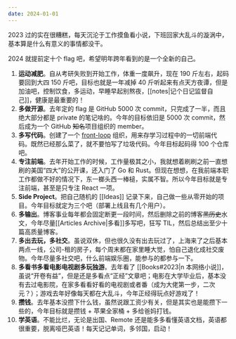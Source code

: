 ```yaml
---
date: 2024-01-01
---
```


2023 过的实在很糟糕，每天沉沦于工作摸鱼看小说，下班回家大乱斗的漩涡中，基本算是什么有意义的事情都没干。

2024 就提前定十个 flag 吧，希望明年跨年看到的是一个全新的自己。

1. **运动减肥**。自从考研失败到开始工作，体重一度飙升，现在 190 斤左右，起码要回到大四 150 斤吧，目标也就是一年减掉 40 斤听起来有点天方夜谭，但是加油吧，控制饮食，多运动，早睡早起别熬夜，[[notes|记个日记监督自己]]，健康是最重要的！
2. **多做开源**。去年定的 flag 是 GitHub 5000 次 commit，只完成了一半，而且绝大部分都是 private 的笔记啥的。今年的目标依旧是 5000 次 commit，然后成为一个 GitHub ~~知名~~项目组织的 member。
3. **多写代码**。创建了一个 [front-loop](https://github.com/front-loop) 组织，用来存学习过程中的一切前端代码。既然已经那么菜了，就不要怕写了垃圾代码。今年目标起码得 100 个仓库吧。
4. **专注前端**。去年开始工作的时候，工作量极其之小，我就想着刷刷之前一直想刷的美国“四大”的公开课，还入门了 Go 和 Rust。但现在想想，在我前端本职工作都做不好的情况下，东一榔头西一棒槌，实属不智。所以今年目标就是专注前端，甚至是只专注 React 一项。
5. **Side Project**。把自己随机的 [[Ideas]] 记录下来，自己做一些从零开始的项目。今年目标就定为三个吧（部署上线且有几个用户）。
6. **多输出**。博客事业每年都会固定断更一段时间，然后删除之前的博客~~黑历史~~水文，今年尽量[[Articles Archive|多看]]多写吧，狂写 TIL，然后总结出至少十篇高质量博客。
7. **多出去玩，多社交**。虽说双休，但也很久没有出去玩过了，上海来了之后基本两点一线，公司-租的房子，每个周末都在家里睡大觉，怕自己退化成社交废物。今年尽量多社交吧，什么前端娱乐圈，能参与的都参与一下。
8. **多看书多看电影电视剧多玩独游**。去年看了 [[Books#2023|n 本网络小说]]，虽说“开卷有益”，但是还是多看点“正经”文章吧；电影在大学毕业后，基本没有去过电影院，在家多看看好看的电视剧或者番（成为大佬第一步，二次元？）；游戏去年好像每天都在大乱斗，今年正经得玩点好游戏了！
9. **攒钱**。去年基本没攒下什么钱，虽然说跟工资少有关，但是其实也是能攒下一些的，今年目标就是攒钱 + 苹果全家桶 + 多给爸妈打钱。
10. **学英语**。不能比烂，无论是出国、Remote 还是能多多看懂英语文档，英语都很重要，脱离哑巴英语！每天记记单词，多邻国，启动！
